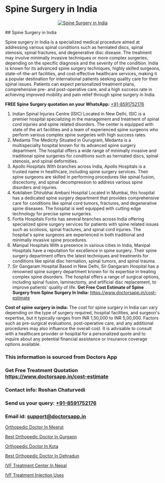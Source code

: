 # Spine Surgery in India

<p align="center">
  <a href="null">
    <img src="null" alt="Spine Surgery in India">
  </a>
</p>
## Spine Surgery in India

Spine surgery in India is a specialized medical procedure aimed at addressing various spinal conditions such as herniated discs, spinal stenosis, spinal fractures, and degenerative disc disease. The treatment may involve minimally invasive techniques or more complex surgeries, depending on the specific diagnosis and the severity of the condition. India is known for its advanced spine surgery techniques, highly skilled surgeons, state-of-the-art facilities, and cost-effective healthcare services, making it a popular destination for international patients seeking quality care for their spinal issues. Patients can expect personalized treatment plans, comprehensive pre- and post-operative care, and a high success rate in achieving improved mobility and pain relief through spine surgery in India.

**FREE Spine Surgery quotation on your WhatsApp:**  [+91-8591752176](https://api.whatsapp.com/send?phone=8591752176)

1) Indian Spinal Injuries Centre (ISIC)   Located in New Delhi, ISIC is a premier hospital specializing in the management and treatment of spinal cord injuries and spine related disorders. The center is equipped with state of the art facilities and a team of experienced spine surgeons who perform various complex spine surgeries with high success rates.
2) Medanta   The Medicity   Situated in Gurugram, Medanta is a multispecialty hospital known for its advanced spine surgery department. The hospital offers a wide range of minimally invasive and traditional spine surgeries for conditions such as herniated discs, spinal stenosis, and spinal deformities.
3) Apollo Hospitals   With branches across India, Apollo Hospitals is a trusted name in healthcare, including spine surgery services. Their spine surgeons are skilled in performing procedures like spinal fusion, discectomy, and spinal decompression to address various spine disorders and injuries.
4) Kokilaben Dhirubhai Ambani Hospital   Located in Mumbai, this hospital has a dedicated spine surgery department that provides comprehensive care for conditions like spinal cord tumors, fractures, and degenerative spine diseases. The hospital is well equipped with cutting edge technology for precise spine surgeries.
5) Fortis Hospitals   Fortis has several branches across India offering specialized spine surgery services for patients with spine related issues such as scoliosis, spinal fractures, and spinal cord injuries. The hospital's spine surgeons are experienced in both traditional and minimally invasive spine procedures.
6) Manipal Hospitals   With a presence in various cities in India, Manipal Hospitals have a reputation for excellence in spine surgery. Their spine surgery department offers the latest techniques and treatments for conditions like spinal disc herniation, spinal tumors, and spinal trauma.
7) Sir Gangaram Hospital   Based in New Delhi, Sir Gangaram Hospital has a renowned spine surgery department known for its expertise in treating complex spine disorders. The hospital offers a range of surgical options, including spinal fusion, laminectomy, and artificial disc replacement, to improve patients' quality of life.
**Get Free Cost Estimate of Spine Surgery from Spine Surgery In India:** https://www.doctorsapp.in/cost-estimate

**Cost of spine surgery in india:**
The cost for spine surgery in India can vary depending on the type of surgery required, hospital facilities, and surgeon's expertise, but it typically ranges from INR 1,50,000 to INR 5,00,000. Factors such as pre-surgical evaluations, post-operative care, and any additional procedures may also influence the overall cost. It is advisable to consult with a healthcare provider or hospital for a personalized quote and to inquire about any potential financial assistance or insurance coverage options available.

### This information is sourced from Doctors App 
### Get Free Treatment Quotation https://www.doctorsapp.in/cost-estimate
### Contact info: Roshan Chaturvedi 
### Send us your query: [+91-8591752176](https://api.whatsapp.com/send?phone=8591752176) 
### Email id: support@doctorsapp.in

[Orthopedic Doctor In Meerut](https://www.linkedin.com/pulse/orthopedic-doctor-meerut-meniscus-tear-treatment-7tnve?trackingId=uyNk9RAzKTLmeiRSHi2wUw%3D%3D&lipi=urn%3Ali%3Apage%3Ad_flagship3_company_admin%3BYMgSyE7iTb6%2BgQ5kQEIvvw%3D%3D)

[Best Orthopedic Doctor In Gurgaon](https://www.linkedin.com/pulse/best-orthopedic-doctor-gurgaon-doctorsapp-chittagong-pqtqe?trackingId=STkWplkXG5sLARitwaz57w%3D%3D&lipi=urn%3Ali%3Apage%3Ad_flagship3_company_admin%3BK7pDwyqSQgabgpAl1%2Bo97w%3D%3D)

[Orthopedic Doctor In Kota](https://medium.com/@vimalrana22/orthopedic-doctor-in-kota-a6a842de691c)

[Best Orthopedic Doctor In Dehradun](https://medium.com/@manish632504/best-orthopedic-doctor-in-dehradun-e89e1dfa3b32)

[IVF Treatment Center In Nepal](https://doctors-apps.github.io/doctorsapp/ivf-treatment-center-in-nepal)

[IVF Treatment Injection Uses](https://doctors-apps.github.io/doctorsapp/ivf-treatment-injection-uses)

